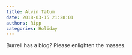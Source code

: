 ```yaml
---
title: Alvin Tatum
date: 2018-03-15 21:28:01
authors: Ripp
categories: Holiday
---
```


 Burrell has a blog? Please enlighten the masses.